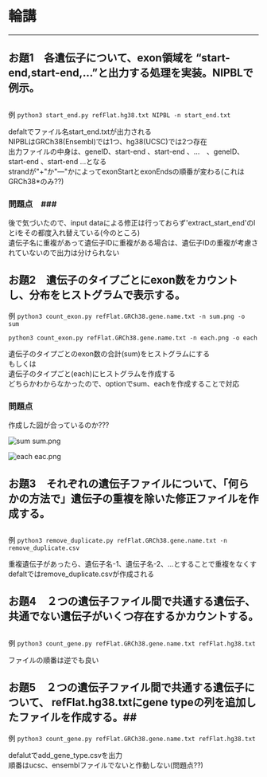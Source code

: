 # 輪講

----

## お題1　各遺伝子について、exon領域を “start-end,start-end,…”と出力する処理を実装。NIPBLで例示。
##

例
 ``python3 start_end.py refFlat.hg38.txt NIPBL -n start_end.txt ``

defaltでファイル名start_end.txtが出力される<br>
NIPBLはGRCh38(Ensembl)では1つ、hg38(UCSC)では2つ存在<br>
出力ファイルの中身は、geneID、start-end 、start-end 、…　、geneID、start-end 、start-end …となる<br>
strandが"+"か"―"かによってexonStartとexonEndsの順番が変わる(これはGRCh38*のみ??)<br>

### 問題点　###
後で気づいたので、input dataによる修正は行っておらず'extract_start_end'のlとiをその都度入れ替えている(今のところ)<br>
遺伝子名に重複があって遺伝子IDに重複がある場合は、遺伝子IDの重複が考慮されていないので出力は分けられない<br>


## お題2　遺伝子のタイプごとにexon数をカウントし、分布をヒストグラムで表示する。 ##

例
 ``python3 count_exon.py refFlat.GRCh38.gene.name.txt -n sum.png -o sum``

``python3 count_exon.py refFlat.GRCh38.gene.name.txt -n each.png -o each``

遺伝子のタイプごとのexon数の合計(sum)をヒストグラムにする<br>
もしくは<br>
遺伝子のタイプごと(each)にヒストグラムを作成する<br>
どちらかわからなかったので、optionでsum、eachを作成することで対応<br>

### 問題点 ###
作成した図が合っているのか???

![sum](https://user-images.githubusercontent.com/71812107/98615289-95e93d00-233d-11eb-8495-88c33e1d0b21.png)
sum.png

![each](https://user-images.githubusercontent.com/71812107/98615341-b2857500-233d-11eb-9dca-c795352beeb2.png)
eac.png


## お題3　それぞれの遺伝子ファイルについて、「何らかの方法で」遺伝子の重複を除いた修正ファイルを作成する。
##

例
``python3 remove_duplicate.py refFlat.GRCh38.gene.name.txt -n remove_duplicate.csv``

重複遺伝子があったら、遺伝子名-1、遺伝子名-2、…とすることで重複をなくす<br>
defaltではremove_duplicate.csvが作成される

## お題4　２つの遺伝子ファイル間で共通する遺伝子、共通でない遺伝子がいくつ存在するかカウントする。
##

例
``python3 count_gene.py refFlat.GRCh38.gene.name.txt refFlat.hg38.txt``

ファイルの順番は逆でも良い<br>


## お題5　２つの遺伝子ファイル間で共通する遺伝子について、 refFlat.hg38.txtにgene typeの列を追加したファイルを作成する。##

例
``python3 count_gene.py refFlat.GRCh38.gene.name.txt refFlat.hg38.txt``

defalutでadd_gene_type.csvを出力<br>
順番はucsc、ensemblファイルでないと作動しない(問題点??)
